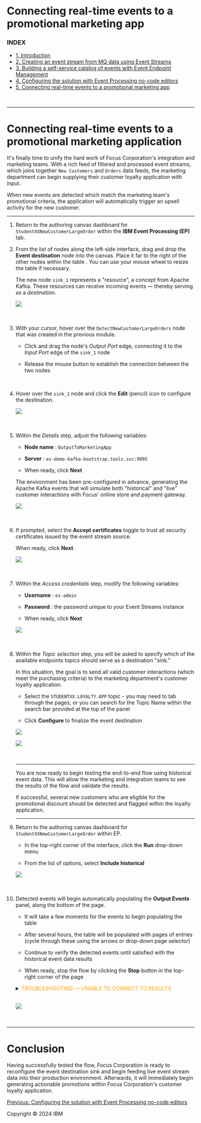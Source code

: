 Connecting real-time events to a promotional marketing app
===

### INDEX

*   [1. Introduction](../index.md)
*   [2. Creating an event stream from MQ data using Event Streams](../1/index.md)
*   [3. Building a self-service catalog of events with Event Endpoint Management](../2/index.md)
*   [4. Configuring the solution with Event Processing no-code editors](../3/index.md)
*   [5. Connecting real-time events to a promotional marketing app](./)

<br>

* * *

Connecting real-time events to a promotional marketing application
==================================================================


It's finally time to unify the hard work of Focus Corporation's integration and marketing teams. With a rich feed of filtered and processed event streams, which joins together `New Customers` and `Orders` data feeds, the marketing department can begin supplying their customer loyalty application with input.

When new events are detected which match the marketing team's promotional criteria, the application will automatically trigger an upsell activity for the new customer.

* * *

1.  Return to the authoring canvas dashboard for `StudentXXNewCustomerLargeOrder` within the **IBM Event Processing (EP)** tab.
    <br>

2.  From the list of nodes along the left-side interface, drag and drop the **Event destination** node into the canvas. Place it far to the right of the other nodes within the table . You can use your mouse wheel to resize the table if necessary.



    The new node `sink_1` represents a "resource", a concept from Apache Kafka. These resources can receive incoming events — thereby serving as a _destination_.

    [![](../images/4-2.png)](../images/4-2.png)<br><br><br>



3.  With your cursor, hover over the `DetectNewCustomerLargeOrders` node that was created in the previous module.

    *   Click and drag the node's _Output Port_ edge, connecting it to the _Input Port_ edge of the `sink_1` node

    *   Release the mouse button to establish the connection between the two nodes

    <br>

4.  Hover over the `sink_1` node and click the **Edit** (pencil) icon to configure the destination.


    [![](../images/4-3.png)](../images/4-3.png)<br><br><br>



5.  Within the _Details_ step, adjust the following variables:

    *   **Node name** : `OutputToMarketingApp`

    *   **Server** : `es-demo-kafka-bootstrap.tools.svc:9095`

    *   When ready, click **Next**




    The environment has been pre-configured in advance, generating the Apache Kafka events that will simulate both "historical" and "live" customer interactions with Focus' online store and payment gateway.

    [![](../images/4-5.png)](../images/4-5.png)<br><br><br>



6.  If prompted, select the **Accept certificates** toggle to trust all security certificates issued by the event stream source.

    When ready, click **Next** .


    [![](../images/4-6.png)](../images/4-6.png)<br><br><br>



7.  Within the _Access credentials_ step, modify the following variables:

    *   **Username** : `es-admin`

    *   **Password** : the password unique to your Event Streams instance

    *   When ready, click **Next**



    [![](../images/4-7.png)](../images/4-7.png)<br><br><br>



8.  Within the _Topic selection_ step, you will be asked to specify which of the available endpoints topics should serve as a destination "sink."

    In this situation, the goal is to send all valid customer interactions (which meet the purchasing criteria) to the marketing department's customer loyalty application.

    *   Select the `STUDENTXX.LOYALTY.APP` topic - you may need to tab through the pages, or you can search for the Topic Name within the search bar provided at the top of the panel

    *   Click **Configure** to finalize the event destination



    [![](../images/4-8a.png)](../images/4-8a.png)

    [![](../images/4-8b.png)](../images/4-8b.png)<br><br><br>


    ---

    You are now ready to begin testing the end-to-end flow using historical event data. This will allow the marketing and integration teams to see the results of the flow and validate the results.

    If successful, several new customers who are eligible for the promotional discount should be detected and flagged within the loyalty application.

    ---

9.  Return to the authoring canvas dashboard for `StudentXXNewCustomerLargeOrder` within EP.

    *   In the top-right corner of the interface, click the **Run** drop-down menu

    *   From the list of options, select **Include historical**



    [![](../images/4-9.png)](../images/4-9.png)<br><br><br>



10. Detected events will begin automatically populating the **Output Events** panel, along the bottom of the page.

    *   It will take a few moments for the events to begin populating the table

    *   After several hours, the table will be populated with pages of entries (cycle through these using the arrows or drop-down page selector)

    *   Continue to verify the detected events until satisfied with the historical event data results

    *   When ready, stop the flow by clicking the **Stop** button in the top-right corner of the page


    <details>
    <summary><span style="color:orange">TROUBLESHOOTING — UNABLE TO CONNECT TO RESULTS</span></summary>

    <p>You may experience a pop-up window in the top-right corner of the authoring canvas after initiating a Run execution. This is expected given that not all of the Kafka topic endpoints were configured — you only configured the STUDENTXX.LOYALTY.APP endpoint, as well as the STUDENTXX.ORDERS and STUDENTXX.CUSTOMERS event streams.</p>

    <p>You can safely ignore this warning and click the X icon to dismiss it.</p>


    <img src="../images/4-10b.png" alt="image">

    </details>
    <br>

    [![](../images/es-final-output.png)](../images/es-final-output.png)<br><br><br>


* * *

Conclusion
==========

Having successfully tested the flow, Focus Corporation is ready to reconfigure the event destination sink and begin feeding live event stream data into their production environment. Afterwards, it will immediately begin generating actionable promotions within Focus Corporation's customer loyalty application.


[Previous: Configuring the solution with Event Processing no-code editors](../3/index.md)  

Copyright © 2024 IBM

